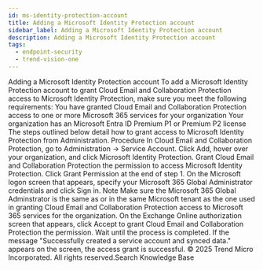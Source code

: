 ```yaml
---
id: ms-identity-protection-account
title: Adding a Microsoft Identity Protection account
sidebar_label: Adding a Microsoft Identity Protection account
description: Adding a Microsoft Identity Protection account
tags:
  - endpoint-security
  - trend-vision-one
---
```


 Adding a Microsoft Identity Protection account To add a Microsoft Identity Protection account to grant Cloud Email and Collaboration Protection access to Microsoft Identity Protection, make sure you meet the following requirements: You have granted Cloud Email and Collaboration Protection access to one or more Microsoft 365 services for your organization Your organization has an Microsoft Entra ID Premium P1 or Premium P2 license The steps outlined below detail how to grant access to Microsoft Identity Protection from Administration. Procedure In Cloud Email and Collaboration Protection, go to Administration → Service Account. Click Add, hover over your organization, and click Microsoft Identity Protection. Grant Cloud Email and Collaboration Protection the permission to access Microsoft Identity Protection. Click Grant Permission at the end of step 1. On the Microsoft logon screen that appears, specify your Microsoft 365 Global Administrator credentials and click Sign in. Note Make sure the Microsoft 365 Global Adminstrator is the same as or in the same Microsoft tenant as the one used in granting Cloud Email and Collaboration Protection access to Microsoft 365 services for the organization. On the Exchange Online authorization screen that appears, click Accept to grant Cloud Email and Collaboration Protection the permission. Wait until the process is completed. If the message "Successfully created a service account and synced data." appears on the screen, the access grant is successful. © 2025 Trend Micro Incorporated. All rights reserved.Search Knowledge Base